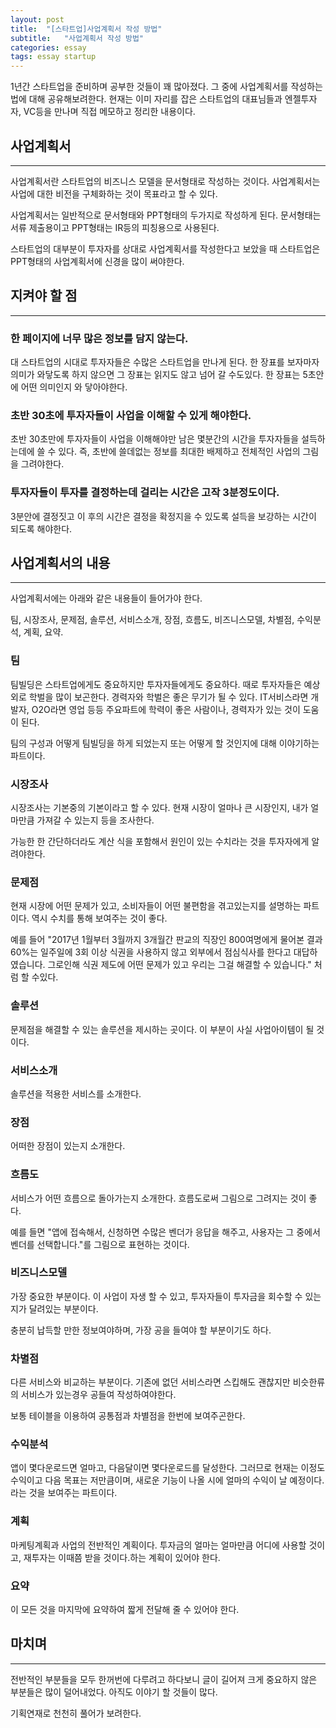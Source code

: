 ```yaml
---
layout: post
title:  "[스타트업]사업계획서 작성 방법"
subtitle:   "사업계획서 작성 방법"
categories: essay
tags: essay startup
---
```


1년간 스타트업을 준비하며 공부한 것들이 꽤 많아졌다. 그 중에 사업계획서를 작성하는 법에 대해 공유해보려한다. 현재는 이미 자리를 잡은 스타트업의 대표님들과 엔젤투자자, VC등을 만나며 직접 메모하고 정리한 내용이다.

## 사업계획서

---

사업계획서란 스타트업의 비즈니스 모델을 문서형태로 작성하는 것이다. 사업계획서는 사업에 대한 비전을 구체화하는 것이 목표라고 할 수 있다.

사업계획서는 일반적으로 문서형태와 PPT형태의 두가지로 작성하게 된다. 문서형태는 서류 제출용이고 PPT형태는 IR등의 피칭용으로 사용된다.

스타트업의 대부분이 투자자를 상대로 사업계획서를 작성한다고 보았을 때 스타트업은 PPT형태의 사업계획서에 신경을 많이 써야한다.

## 지켜야 할 점

---

### 한 페이지에 너무 많은 정보를 담지 않는다.

대 스타트업의 시대로 투자자들은 수많은 스타트업을 만나게 된다. 한 장표를 보자마자 의미가 와닿도록 하지 않으면 그 장표는 읽지도 않고 넘어 갈 수도있다. 한 장표는 5초안에 어떤 의미인지 와 닿아야한다.

### 초반 30초에 투자자들이 사업을 이해할 수 있게 해야한다.

초반 30초만에 투자자들이 사업을 이해해야만 남은 몇분간의 시간을 투자자들을 설득하는데에 쓸 수 있다. 즉, 초반에 쓸데없는 정보를 최대한 배제하고 전체적인 사업의 그림을 그려야한다.

### 투자자들이 투자를 결정하는데 걸리는 시간은 고작 3분정도이다.

3분안에 결정짓고 이 후의 시간은 결정을 확정지을 수 있도록 설득을 보강하는 시간이 되도록 해야한다.

## 사업계획서의 내용

---

사업계획서에는 아래와 같은 내용들이 들어가야 한다.

팀, 시장조사, 문제점, 솔루션, 서비스소개, 장점, 흐름도, 비즈니스모델, 차별점, 수익분석, 계획, 요약.

### 팀

팀빌딩은 스타트업에게도 중요하지만 투자자들에게도 중요하다. 때로 투자자들은 예상외로 학벌을 많이 보곤한다. 경력자와 학벌은 좋은 무기가 될 수 있다. IT서비스라면 개발자, O2O라면 영업 등등 주요파트에 학력이 좋은 사람이나, 경력자가 있는 것이 도움이 된다.

팀의 구성과 어떻게 팀빌딩을 하게 되었는지 또는 어떻게 할 것인지에 대해 이야기하는 파트이다.

### 시장조사

시장조사는 기본중의 기본이라고 할 수 있다. 현재 시장이 얼마나 큰 시장인지, 내가 얼마만큼 가져갈 수 있는지 등을 조사한다.

가능한 한 간단하더라도 계산 식을 포함해서 원인이 있는 수치라는 것을 투자자에게 알려야한다.

### 문제점

현재 시장에 어떤 문제가 있고, 소비자들이 어떤 불편함을 겪고있는지를 설명하는 파트이다. 역시 수치를 통해 보여주는 것이 좋다.

예를 들어 "2017년 1월부터 3월까지 3개월간 판교의 직장인 800여명에게 물어본 결과 60%는 일주일에 3회 이상 식권을 사용하지 않고 외부에서 점심식사를 한다고 대답하였습니다. 그로인해 식권 제도에 어떤 문제가 있고 우리는 그걸 해결할 수 있습니다." 처럼 할 수있다.  

### 솔루션

문제점을 해결할 수 있는 솔루션을 제시하는 곳이다. 이 부분이 사실 사업아이템이 될 것이다.

### 서비스소개

솔루션을 적용한 서비스를 소개한다.

### 장점

어떠한 장점이 있는지 소개한다.

### 흐름도

서비스가 어떤 흐름으로 돌아가는지 소개한다. 흐름도로써 그림으로 그려지는 것이 좋다.

예를 들면 "앱에 접속해서, 신청하면 수많은 벤더가 응답을 해주고, 사용자는 그 중에서 벤더를 선택합니다."를 그림으로 표현하는 것이다.

### 비즈니스모델

가장 중요한 부분이다. 이 사업이 자생 할 수 있고, 투자자들이 투자금을 회수할 수 있는지가 달려있는 부분이다.

충분히 납득할 만한 정보여야하며, 가장 공을 들여야 할 부분이기도 하다.

### 차별점

다른 서비스와 비교하는 부분이다. 기존에 없던 서비스라면 스킵해도 괜찮지만 비슷한류의 서비스가 있는경우 공들여 작성하여야한다.

보통 테이블을 이용하여 공통점과 차별점을 한번에 보여주곤한다.

### 수익분석

앱이 몇다운로드면 얼마고, 다음달이면 몇다운로드를 달성한다. 그러므로 현재는 이정도 수익이고 다음 목표는 저만큼이며, 새로운 기능이 나올 시에 얼마의 수익이 날 예정이다.라는 것을 보여주는 파트이다.

### 계획

마케팅계획과 사업의 전반적인 계획이다. 투자금의 얼마는 얼마만큼 어디에 사용할 것이고, 재투자는 이때쯤 받을 것이다.하는 계획이 있어야 한다.

### 요약

이 모든 것을 마지막에 요약하여 짧게 전달해 줄 수 있어야 한다.

## 마치며

---

전반적인 부분들을 모두 한꺼번에 다루려고 하다보니 글이 길어져 크게 중요하지 않은 부분들은 많이 덜어내었다. 아직도 이야기 할 것들이 많다.

기획연재로 천천히 풀어가 보려한다.

